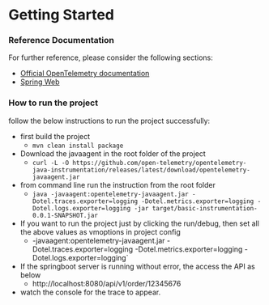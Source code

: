 # Getting Started

### Reference Documentation

For further reference, please consider the following sections:

* [Official OpenTelemetry documentation](https://opentelemetry.io/docs/languages/java/getting-started/)
* [Spring Web](https://docs.spring.io/spring-boot/docs/3.2.4/reference/htmlsingle/index.html#web)

### How to run the project

follow the below instructions to run the project successfully:

* first build the project
  * `mvn clean install package`
* Download the javaagent in the root folder of the project
  * `curl -L -O https://github.com/open-telemetry/opentelemetry-java-instrumentation/releases/latest/download/opentelemetry-javaagent.jar`
* from command line run the instruction from the root folder
  * `java -javaagent:opentelemetry-javaagent.jar -Dotel.traces.exporter=logging -Dotel.metrics.exporter=logging -Dotel.logs.exporter=logging -jar target/basic-instrumentation-0.0.1-SNAPSHOT.jar`
* If you want to run the project just by clicking the run/debug, then set all the above values as vmoptions in project config
  * -javaagent:opentelemetry-javaagent.jar
    -Dotel.traces.exporter=logging
    -Dotel.metrics.exporter=logging
    -Dotel.logs.exporter=logging`
* If the springboot server is running without error, the access the API as below
  * http://localhost:8080/api/v1/order/12345676
* watch the console for the trace to appear.

